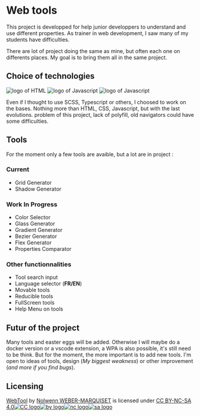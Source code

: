 # Web tools

This project is developped for help junior developpers to understand and use different properties.
As trainer in web development, I saw many of my students have difficulties.

There are lot of project doing the same as mine, but often each one on differents places.
My goal is to bring them all in the same project.

## Choice of technologies

![logo of HTML](https://img.shields.io/badge/HTML-5-red?logo=html5) ![logo of Javascript](https://img.shields.io/badge/CSS-3-blue?logo=css3) ![logo of Javascript](https://img.shields.io/badge/javascript-ES2023-yellow?logo=javascript)

Even if I thought to use SCSS, Typescript or others, I choosed to work on the bases.
Nothing more than HTML, CSS, Javascript, but with the last evolutions.
problem of this project, lack of polyfill, old navigators could have some difficulties.

## Tools

For the moment only a few tools are avaible, but a lot are in project :

### Current

- Grid Generator
- Shadow Generator

### Work In Progress

- Color Selector
- Glass Generator
- Gradient Generator
- Bezier Generator
- Flex Generator
- Properties Comparator

### Other functionnalities

- Tool search input
- Language selector (**FR/EN**)
- Movable tools
- Reducible tools
- FullScreen tools
- Help Menu on tools

## Futur of the project

Many tools and easter eggs will be added.
Otherwise I will maybe do a docker version or a vscode extension, a WPA is also possible, it's still need to be think.
But for the moment, the more important is to add new tools.
I'm open to ideas of tools, design (*My biggest weakness*) or other improvement (*and more if you find bugs*).

## Licensing

[WebTool](https://dev.marquiset.fr/) by [Nolwenn WEBER-MARQUISET](https://www.marquiset.fr/) is licensed under [CC BY-NC-SA 4.0![CC logo](https://mirrors.creativecommons.org/presskit/icons/cc.svg?ref=chooser-v1)![by logo](https://mirrors.creativecommons.org/presskit/icons/by.svg?ref=chooser-v1)![nc logo](https://mirrors.creativecommons.org/presskit/icons/nc.svg?ref=chooser-v1)![sa logo](https://mirrors.creativecommons.org/presskit/icons/sa.svg?ref=chooser-v1)](https://creativecommons.org/licenses/by-nc-sa/4.0/?ref=chooser-v1)
